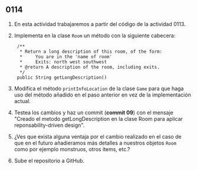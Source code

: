## 0114

1. En esta actividad trabajaremos a partir del código de la actividad 0113.

2. Implementa en la clase `Room` un método con la siguiente cabecera:

        /**
         * Return a long description of this room, of the form:
         *     You are in the 'name of room'
         *     Exits: north west southwest
         * @return A description of the room, including exits.
         */
        public String getLongDescription()

3. Modifica el método `printInfoLocation` de la clase `Game` para que haga uso  del método añadido en el paso anterior en vez de la implementación actual.

4. Testea los cambios y haz un commit (**commit 09**) con el mensaje "Creado el metodo getLongDescription en la clase Room para aplicar reponsability-driven design".

5. ¿Ves que exista alguna ventaja por el cambio realizado en el caso de que en el futuro añadieramos más detalles a nuestros objetos `Room` como por ejemplo monstruos, otros items, etc.?

6. Sube el repositorio a GitHub.
